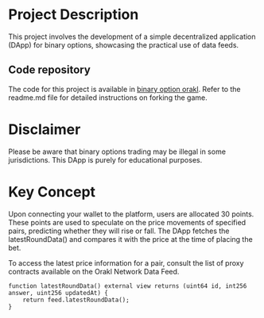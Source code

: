 # Project Description

This project involves the development of a simple decentralized application (DApp) for binary options, showcasing the practical use of data feeds.

## Code repository

The code for this project is available in [binary option orakl](https://github.com/Bisonai/orakl-demo-binary-option). Refer to the readme.md file for detailed instructions on forking the game.

# Disclaimer

Please be aware that binary options trading may be illegal in some jurisdictions. This DApp is purely for educational purposes.

# Key Concept

Upon connecting your wallet to the platform, users are allocated 30 points. These points are used to speculate on the price movements of specified pairs, predicting whether they will rise or fall. The DApp fetches the latestRoundData() and compares it with the price at the time of placing the bet.

To access the latest price information for a pair, consult the list of proxy contracts available on the Orakl Network Data Feed.

```solidity
function latestRoundData() external view returns (uint64 id, int256 answer, uint256 updatedAt) {
    return feed.latestRoundData();
}
```
